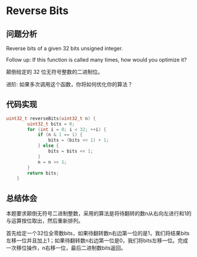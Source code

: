#  Reverse Bits

## 问题分析
Reverse bits of a given 32 bits unsigned integer.

Follow up: If this function is called many times, how would you optimize it?

颠倒给定的 32 位无符号整数的二进制位。

进阶: 如果多次调用这个函数，你将如何优化你的算法？


## 代码实现
``` C
uint32_t reverseBits(uint32_t n) {
        uint32_t bits = 0;
        for (int i = 0; i < 32; ++i) {
            if (n & 1 == 1) {
                bits = (bits << 1) + 1;
            } else {
                bits = bits << 1;
            }
            n = n >> 1;
        }
        return bits;
    }
```

## 总结体会

本题要求颠倒无符号二进制整数，采用的算法是将待翻转的数n从右向左进行和1的与运算按位取出，然后重新排列。

首先给定一个32位全零数bits，如果待翻转数n右边第一位的是1，我们将结果bits左移一位并且加上1；如果待翻转数n右边第一位是0，我们将bits左移一位。完成一次移位操作，n右移一位，最后二进制数bits返回。
